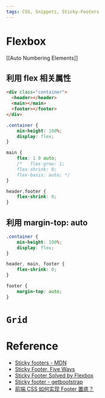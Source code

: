 ```yaml
---
tags: CSS, Snippets, Sticky-Footers
---
```

# Flexbox

[[Auto Numbering Elements]]

## 利用 flex 相关属性

```html
<div class="container">
  <header></header>
  <main></main>
  <footer></footer>
</div>
```

```css
.container {
	min-height: 100%;
	display: flex;
}

main {
	flex: 1 0 auto;
	/*   flex-grow: 1;
	flex-shrink: 0;
	flex-basis: auto; */
}

header,footer {
	flex-shrink: 0;
}
```

## 利用 margin-top: auto

```css
.container {
	min-height: 100%;
	display: flex;
}

header, main, footer {
	flex-shrink: 0;
}

footer {
	margin-top: auto;
}
```

# `Grid`

# Reference

- [Sticky footers - MDN](https://developer.mozilla.org/en-US/docs/Web/CSS/Layout_cookbook/Sticky_footers)
- [Sticky Footer, Five Ways](https://css-tricks.com/couple-takes-sticky-footer/)
- [Sticky Footer Solved by Flexbox](https://philipwalton.github.io/solved-by-flexbox/demos/sticky-footer/)
- [Sticky footer - getbootstrap](https://getbootstrap.com/docs/5.3/examples/sticky-footer/)
- [前端 CSS 如何实现 Footer 置底？](https://www.zhihu.com/question/587667634/answer/2923946795?utm_source=wechat_session&utm_medium=social&utm_oi=1071532971839766528)